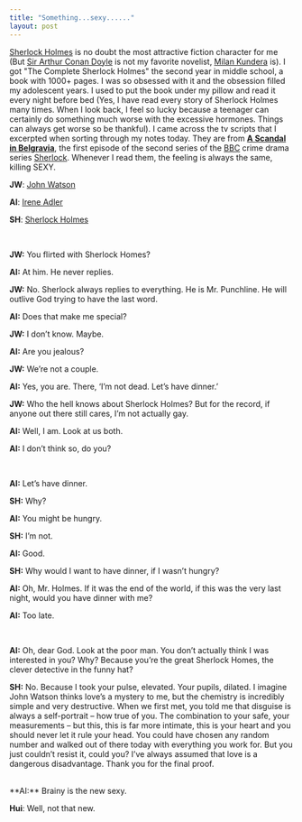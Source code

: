 ```yaml
---
title: "Something...sexy......"
layout: post
---
```


[Sherlock Holmes](https://en.wikipedia.org/wiki/Sherlock_Holmes) is no doubt the most attractive fiction character for me (But [Sir Arthur Conan Doyle](https://en.wikipedia.org/wiki/Arthur_Conan_Doyle) is not my favorite novelist, [Milan Kundera]([https://en.wikipedia.org/wiki/Milan_Kundera) is).  I got "The Complete Sherlock Holmes" the second year in middle school, a book with 1000+ pages. I was so obsessed with it and the obsession filled my adolescent years. I used to put the book under my pillow and read it every night before bed (Yes, I have read every story of Sherlock Holmes many times. When I look back, I feel so lucky because a teenager can certainly do something much worse with the excessive hormones. Things can always get worse so be thankful). I came across the tv scripts that I excerpted when sorting through my notes today. They are from [**A Scandal in Belgravia**](https://en.wikipedia.org/wiki/A_Scandal_in_Belgravia), the first episode of the second series of the [BBC](https://en.wikipedia.org/wiki/BBC) crime drama series [Sherlock](https://en.wikipedia.org/wiki/Sherlock_(TV_series)). Whenever I read them, the feeling is always the same, killing SEXY.


**JW**:  [John Watson](https://en.wikipedia.org/wiki/List_of_Sherlock_characters#Dr._John_Watson)

**AI**:  [Irene Adler](https://en.wikipedia.org/wiki/List_of_Sherlock_characters#Irene_Adler)

**SH**: [Sherlock Holmes](https://en.wikipedia.org/wiki/Sherlock_Holmes)

</br>

**JW:** You flirted with Sherlock Homes?

**AI:** At him. He never replies.

**JW:** No. Sherlock always replies to everything. He is Mr. Punchline. He will outlive God trying to have the last word.

**AI:** Does that make me special?

**JW:** I don’t know. Maybe.

**AI:** Are you jealous?

**JW:** We’re not a couple.

**AI:** Yes, you are. There, ‘I’m not dead. Let’s have dinner.’

**JW:** Who the hell knows about Sherlock Holmes? But for the record, if anyone out there still cares, I’m not actually gay.

**AI:** Well, I am. Look at us both.

**AI:** I don’t think so, do you?

</br>

**AI:** Let’s have dinner.

**SH:** Why?

**AI:** You might be hungry.

**SH:** I’m not.

**AI:** Good.

**SH:** Why would I want to have dinner, if I wasn’t hungry?

**AI:** Oh, Mr. Holmes. If it was the end of the world, if this was the very last night, would you have dinner with me?

**AI:** Too late.

</br>

**AI:** Oh, dear God. Look at the poor man. You don’t actually think I was interested in you? Why? Because you’re the great Sherlock Homes, the clever detective in the funny hat?

**SH:** No. Because I took your pulse, elevated. Your pupils, dilated. I imagine John Watson thinks love’s a mystery to me, but the chemistry is incredibly simple and very destructive. When we first met, you told me that disguise is always a self-portrait – how true of you. The combination to your safe, your measurements – but this, this is far more intimate, this is your heart and you should never let it rule your head. You could have chosen any random number and walked out of there today with everything you work for. But you just couldn’t resist it, could you? I’ve always assumed that love is a dangerous disadvantage. Thank you for the final proof.

</br>
**AI:** Brainy is the new sexy.
</br>

**Hui**: Well, not that new.
